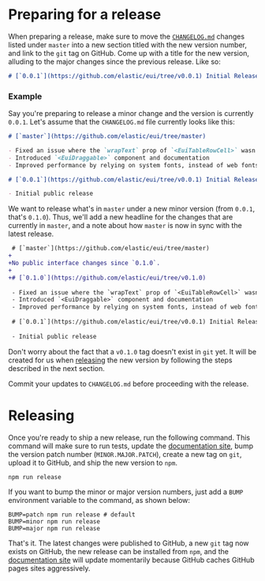 # Preparing for a release

When preparing a release, make sure to move the [`CHANGELOG.md`](CHANGELOG.md) changes listed under `master` into a new section titled with the new version number, and link to the `git` tag on GitHub. Come up with a title for the new version, alluding to the major changes since the previous release. Like so:

```markdown
# [`0.0.1`](https://github.com/elastic/eui/tree/v0.0.1) Initial Release
```

### Example

Say you're preparing to release a minor change and the version is currently `0.0.1`. Let's assume that the `CHANGELOG.md` file currently looks like this:

```markdown
# [`master`](https://github.com/elastic/eui/tree/master)

- Fixed an issue where the `wrapText` prop of `<EuiTableRowCell>` wasn't working
- Introduced `<EuiDraggable>` component and documentation
- Improved performance by relying on system fonts, instead of web fonts

# [`0.0.1`](https://github.com/elastic/eui/tree/v0.0.1) Initial Release

- Initial public release
```

We want to release what's in `master` under a new minor version (from `0.0.1`, that's `0.1.0`). Thus, we'll add a new headline for the changes that are currently in `master`, and a note about how `master` is now in sync with the latest release.

```diff
 # [`master`](https://github.com/elastic/eui/tree/master)
+
+No public interface changes since `0.1.0`.
+
+# [`0.1.0`](https://github.com/elastic/eui/tree/v0.1.0)
 
 - Fixed an issue where the `wrapText` prop of `<EuiTableRowCell>` wasn't working
 - Introduced `<EuiDraggable>` component and documentation
 - Improved performance by relying on system fonts, instead of web fonts
 
 # [`0.0.1`](https://github.com/elastic/eui/tree/v0.0.1) Initial Release
 
 - Initial public release
```

Don't worry about the fact that a `v0.1.0` tag doesn't exist in `git` yet. It will be created for us when [releasing](#releasing) the new version by following the steps described in the next section.

Commit your updates to `CHANGELOG.md` before proceeding with the release.

# Releasing

Once you're ready to ship a new release, run the following command. This command will make sure to run tests, update the [documentation site][docs], bump the version patch number (`MINOR.MAJOR.PATCH`), create a new tag on `git`, upload it to GitHub, and ship the new version to `npm`.

```shell
npm run release
```

If you want to bump the minor or major version numbers, just add a `BUMP` environment variable to the command, as shown below:

```shell
BUMP=patch npm run release # default
BUMP=minor npm run release
BUMP=major npm run release
```

That's it. The latest changes were published to GitHub, a new `git` tag now exists on GitHub, the new release can be installed from `npm`, and the [documentation site][docs] will update momentarily because GitHub caches GitHub pages sites aggressively.

[docs]: https://elastic.github.io/eui/
